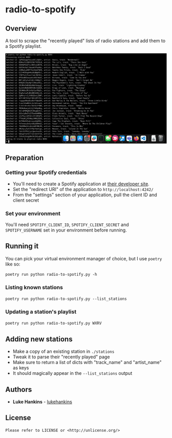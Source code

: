 # radio-to-spotify

## Overview

A tool to scrape the "recently played" lists of radio stations and add them to a Spotify playlist.

![screenshot](screenshot.png)

## Preparation
### Getting your Spotify credentials

* You'll need to create a Spotify application at [their developer site](https://developer.spotify.com/dashboard).
* Set the "redirect URI" of the application to `http://localhost:4242/`
* From the "settings" section of your application, pull the client ID and client secret

### Set your environment
You'll need `SPOTIFY_CLIENT_ID`, `SPOTIFY_CLIENT_SECRET` and `SPOTIFY_USERNAME` set in your environment before running.

## Running it

You can pick your virtual environment manager of choice, but I use `poetry` like so:

`poetry run python radio-to-spotify.py -h`

### Listing known stations

`poetry run python radio-to-spotify.py --list_stations`

### Updating a station's playlist

`poetry run python radio-to-spotify.py WXRV`

## Adding new stations

* Make a copy of an existing station in `./stations`
* Tweak it to parse their "recently played" page
* Make sure to return a list of dicts with "track_name" and "artist_name" as keys
* It should magically appear in the `--list_stations` output

## Authors

* **Luke Hankins** - [lukehankins](https://github.com/lukehankins)

## License
```
Please refer to LICENSE or <http://unlicense.org/>
```
